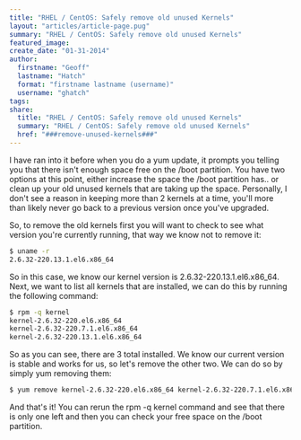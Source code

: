 ```yaml
---
title: "RHEL / CentOS: Safely remove old unused Kernels"
layout: "articles/article-page.pug"
summary: "RHEL / CentOS: Safely remove old unused Kernels"
featured_image:
create_date: "01-31-2014"
author:
  firstname: "Geoff"
  lastname: "Hatch"
  format: "firstname lastname (username)"
  username: "ghatch"
tags:
share:
  title: "RHEL / CentOS: Safely remove old unused Kernels"
  summary: "RHEL / CentOS: Safely remove old unused Kernels"
  href: "###remove-unused-kernels###"
---
```

I have ran into it before when you do a yum update, it prompts you telling you that there isn't enough space free on the /boot partition. You have two options at this point, either increase the space the /boot partition has.. or clean up your old unused kernels that are taking up the space. Personally, I don't see a reason in keeping more than 2 kernels at a time, you'll more than likely never go back to a previous version once you've upgraded.

So, to remove the old kernels first you will want to check to see what version you're currently running, that way we know not to remove it:

```bash
$ uname -r
2.6.32-220.13.1.el6.x86_64
```

So in this case, we know our kernel version is 2.6.32-220.13.1.el6.x86_64. Next, we want to list all kernels that are installed, we can do this by running the following command:

```bash
$ rpm -q kernel
kernel-2.6.32-220.el6.x86_64
kernel-2.6.32-220.7.1.el6.x86_64
kernel-2.6.32-220.13.1.el6.x86_64
```

So as you can see, there are 3 total installed. We know our current version is stable and works for us, so let's remove the other two. We can do so by simply yum removing them:

```bash
$ yum remove kernel-2.6.32-220.el6.x86_64 kernel-2.6.32-220.7.1.el6.x86_64
```

And that's it! You can rerun the rpm -q kernel command and see that there is only one left and then you can check your free space on the /boot partition.
